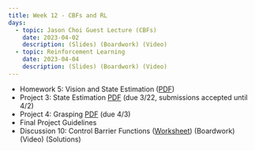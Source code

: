 ```yaml
---
title: Week 12 - CBFs and RL
days:
  - topic: Jason Choi Guest Lecture (CBFs)
    date: 2023-04-02
    description: (Slides) (Boardwork) (Video)
  - topic: Reinforcement Learning
    date: 2023-04-04
    description: (Slides) (Boardwork) (Video)
---
```


- Homework 5: Vision and State Estimation ([PDF](https://ucb-ee106.github.io/106b-sp24site/assets/hw/hw5.pdf))
- Project 3: State Estimation [PDF](https://ucb-ee106.github.io/106b-sp24site/assets/proj/proj3.pdf) (due 3/22, submissions accepted until 4/2)
- Project 4: Grasping [PDF](https://ucb-ee106.github.io/106b-sp24site/assets/proj/proj4.pdf) (due 4/3)
- Final Project Guidelines
- Discussion 10: Control Barrier Functions ([Worksheet](https://ucb-ee106.github.io/106b-sp24site/assets/disc/disc10_cbf.pdf)) (Boardwork) (Video) (Solutions)

<a id="Week13"></a>
